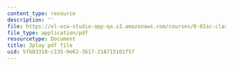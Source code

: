 ```yaml
---
content_type: resource
description: ''
file: https://ol-ocw-studio-app-qa.s3.amazonaws.com/courses/8-01sc-classical-mechanics-fall-2016/5fb03318c1359e623617218715101f57_7Kq8BINVDiw.pdf
file_type: application/pdf
resourcetype: Document
title: 3play pdf file
uid: 5fb03318-c135-9e62-3617-218715101f57
---
```

